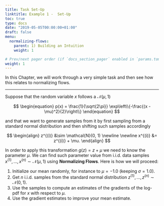 ```yaml
---
title: Task Set-Up
linktitle: Example 1 -  Set-Up
toc: true
type: docs
date: "2019-05-05T00:00:00+01:00"
draft: false
menu:
  normalizing-flows:
    parent: 1) Building an Intuition
    weight: 1

# Prev/next pager order (if `docs_section_pager` enabled in `params.toml`)
weight: 1
---
```

In this Chapter, we will work through a very simple task and then see how this relates to normalizing flows.

--- 

Suppose that the random variable $x$ follows a $\mathcal{N}(\mu, 1)$

$$
\begin{equation}
p(x) = \frac{1}{\sqrt{2\pi}} \exp\left\\{-\frac{(x - \mu)^2}{2}\right\\} 
\end{equation}
$$

and that we want to generate samples from it by first sampling from a standard normal distribution and then shifting such samples accordingly

$$
\begin{align}
z^{(i)} &\sim \mathcal{N}(0, 1) \newline \newline
x^{(i)} &= z^{(i)} + \mu.
\end{align}
$$

In order to apply this transformation $g(z) = z + \mu$ we need to know the parameter $\mu$. We can find such parameter value from i.i.d. data samples $x^{(1)}, \ldots, x^{(n)} \sim \mathcal{N}(\mu, 1)$ using **Normalizing Flows**. Here is how we will proceed: 

1. Initialize our mean randomly, for instance to $\mu=-1.0$ (keeping $\sigma=1.0$). 
2. Get $n$ i.i.d. samples from the standard normal distribution $z^{(1)}, \ldots, z^{(n)}\sim \mathcal{N}(0, 1)$.
3. Use the samples to compute an estimates of the gradients of the log-pdf for $x$ with respect to $\mu$.
4. Use the gradient estimates to improve your mean estimate.

